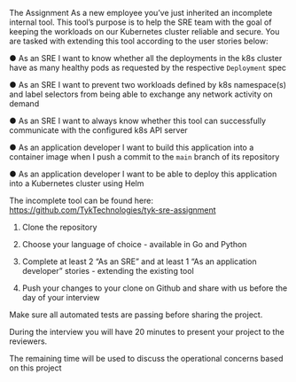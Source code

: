 The Assignment As a new employee you’ve just inherited an incomplete internal tool. This tool’s purpose is to help the SRE team with the goal of keeping the workloads on our Kubernetes cluster reliable and secure. You are tasked with extending this tool according to the user stories below:

 ● As an SRE I want to know whether all the deployments in the k8s cluster have as many healthy pods as requested by the respective `Deployment` spec 
 
 ● As an SRE I want to prevent two workloads defined by k8s namespace(s) and label selectors from being able to exchange any network activity on demand 
 
 ● As an SRE I want to always know whether this tool can successfully communicate with the configured k8s API server
 
 ● As an application developer I want to build this application into a container image when I push a commit to the `main` branch of its repository 
 
 ● As an application developer I want to be able to deploy this application into a Kubernetes cluster using Helm 
 
 The incomplete tool can be found here: https://github.com/TykTechnologies/tyk-sre-assignment 
 
 1. Clone the repository 
 
 2. Choose your language of choice - available in Go and Python 
 
 3. Complete at least 2 “As an SRE” and at least 1 “As an application developer” stories - extending the existing tool 
 
 4. Push your changes to your clone on Github and share with us before the day of your interview 
 
 Make sure all automated tests are passing before sharing the project. 
 
 During the interview you will have 20 minutes to present your project to the reviewers. 
 
 The remaining time will be used to discuss the operational concerns based on this project